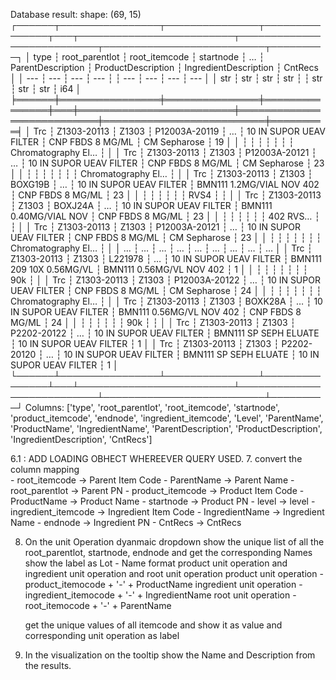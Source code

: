 Database result: shape: (69, 15)
┌──────┬────────────────┬───────────────┬───────────────┬───┬─────────────────────────┬───────────────────────────┬──────────────────────────┬─────────┐
│ type ┆ root_parentlot ┆ root_itemcode ┆ startnode     ┆ … ┆ ParentDescription       ┆ ProductDescription        ┆ IngredientDescription    ┆ CntRecs │
│ ---  ┆ ---            ┆ ---           ┆ ---           ┆   ┆ ---                     ┆ ---                       ┆ ---                      ┆ ---     │
│ str  ┆ str            ┆ str           ┆ str           ┆   ┆ str                     ┆ str                       ┆ str                      ┆ i64     │
╞══════╪════════════════╪═══════════════╪═══════════════╪═══╪═════════════════════════╪═══════════════════════════╪══════════════════════════╪═════════╡
│ Trc  ┆ Z1303-20113    ┆ Z1303         ┆ P12003A-20119 ┆ … ┆ 10 IN SUPOR UEAV FILTER ┆ CNP FBDS 8 MG/ML          ┆ CM Sepharose             ┆ 19      │
│      ┆                ┆               ┆               ┆   ┆                         ┆                           ┆ Chromatography El…       ┆         │
│ Trc  ┆ Z1303-20113    ┆ Z1303         ┆ P12003A-20121 ┆ … ┆ 10 IN SUPOR UEAV FILTER ┆ CNP FBDS 8 MG/ML          ┆ CM Sepharose             ┆ 23      │
│      ┆                ┆               ┆               ┆   ┆                         ┆                           ┆ Chromatography El…       ┆         │
│ Trc  ┆ Z1303-20113    ┆ Z1303         ┆ BOXG19B       ┆ … ┆ 10 IN SUPOR UEAV FILTER ┆ BMN111 1.2MG/VIAL NOV 402 ┆ CNP FBDS 8 MG/ML         ┆ 23      │
│      ┆                ┆               ┆               ┆   ┆                         ┆ RVS4                      ┆                          ┆         │
│ Trc  ┆ Z1303-20113    ┆ Z1303         ┆ BOXJ24A       ┆ … ┆ 10 IN SUPOR UEAV FILTER ┆ BMN111 0.40MG/VIAL NOV    ┆ CNP FBDS 8 MG/ML         ┆ 23      │
│      ┆                ┆               ┆               ┆   ┆                         ┆ 402 RVS…                  ┆                          ┆         │
│ Trc  ┆ Z1303-20113    ┆ Z1303         ┆ P12003A-20121 ┆ … ┆ 10 IN SUPOR UEAV FILTER ┆ CNP FBDS 8 MG/ML          ┆ CM Sepharose             ┆ 23      │
│      ┆                ┆               ┆               ┆   ┆                         ┆                           ┆ Chromatography El…       ┆         │
│ …    ┆ …              ┆ …             ┆ …             ┆ … ┆ …                       ┆ …                         ┆ …                        ┆ …       │
│ Trc  ┆ Z1303-20113    ┆ Z1303         ┆ L221978       ┆ … ┆ 10 IN SUPOR UEAV FILTER ┆ BMN111 209 10X 0.56MG/VL  ┆ BMN111 0.56MG/VL NOV 402 ┆ 1       │
│      ┆                ┆               ┆               ┆   ┆                         ┆                           ┆ 90k                      ┆         │
│ Trc  ┆ Z1303-20113    ┆ Z1303         ┆ P12003A-20122 ┆ … ┆ 10 IN SUPOR UEAV FILTER ┆ CNP FBDS 8 MG/ML          ┆ CM Sepharose             ┆ 24      │
│      ┆                ┆               ┆               ┆   ┆                         ┆                           ┆ Chromatography El…       ┆         │
│ Trc  ┆ Z1303-20113    ┆ Z1303         ┆ BOXK28A       ┆ … ┆ 10 IN SUPOR UEAV FILTER ┆ BMN111 0.56MG/VL NOV 402  ┆ CNP FBDS 8 MG/ML         ┆ 24      │
│      ┆                ┆               ┆               ┆   ┆                         ┆ 90k                       ┆                          ┆         │
│ Trc  ┆ Z1303-20113    ┆ Z1303         ┆ P2202-20122   ┆ … ┆ 10 IN SUPOR UEAV FILTER ┆ BMN111 SP SEPH ELUATE     ┆ 10 IN SUPOR UEAV FILTER  ┆ 1       │
│ Trc  ┆ Z1303-20113    ┆ Z1303         ┆ P2202-20120   ┆ … ┆ 10 IN SUPOR UEAV FILTER ┆ BMN111 SP SEPH ELUATE     ┆ 10 IN SUPOR UEAV FILTER  ┆ 1       │
└──────┴────────────────┴───────────────┴───────────────┴───┴─────────────────────────┴───────────────────────────┴──────────────────────────┴─────────┘
Columns: ['type', 'root_parentlot', 'root_itemcode', 'startnode', 'product_itemcode', 'endnode', 'ingredient_itemcode', 'Level', 'ParentName', 'ProductName', 'IngredientName', 'ParentDescription', 'ProductDescription', 'IngredientDescription', 'CntRecs']

6.1 : ADD LOADING OBHECT WHEREEVER QUERY USED.
7.  convert the column mapping   
    - root_itemcode -> Parent Item Code
	- ParentName -> Parent Name
	- root_parentlot -> Parent PN
	- product_itemcode -> Product Item Code
	- ProductName -> Product Name
	- startnode -> Product PN
	- level -> level
	- ingredient_itemcode -> Ingredient Item Code
	- IngredientName -> Ingredient Name
	- endnode -> Ingredient PN
	- CntRecs -> CntRecs

8. On the unit Operation dyanmaic dropdown show the unique list of all the root_parentlot, startnode, endnode and get the corresponding Names
   show the label as Lot - Name format
   product unit operation and ingredient unit operation and root unit operation
   product unit operation - product_itemocode + '-' + ProductName
   ingredient unit operation - ingredient_itemocode + '-' + IngredientName
   root unit operation - root_itemocode + '-' + ParentName
   
   get the unique values of all itemcode and show it as value and corresponding unit operation as label 
   

9. In the visualization on the tooltip show the Name and Description from the results.
